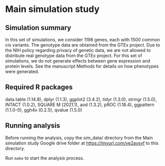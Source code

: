 # Main simulation study


## Simulation summary

In this set of simulations, we consider 1198 genes, each with 1500 common cis variants. The genotype data are obtained from the GTEx project. Due to the NIH policy regarding privacy of genetic data, we are not allowed to distribute real genotype data from the GTEx project. For this set of simulations, we do not generate effects between gene expression and protein levels. See the manuscript Methods for details on how phenotypes were generated.  

## Required R packages

data.table (1.14.8), dplyr (1.1.3), ggplot2 (3.4.2), tidyr (1.3.0), stringr (1.5.0), INTACT (1.0.2), SQUARE
M (2021.1), aod (1.3.2), pROC (1.18.4), ggpattern (1.1.0-0), ggh4x (0.2.5), qvalue (1.5.0)


## Running analysis

Before running the analysis, copy the sim_data/ directory from the Main simulation study Google drive folder at https://tinyurl.com/ye2aysvf to this directory.

Run ```make``` to start the analysis process.
